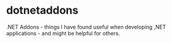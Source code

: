 # dotnetaddons
.NET Addons - things I have found useful when developing ,NET applications - and might be helpful for others.
